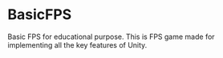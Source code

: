 # BasicFPS
Basic FPS for educational purpose.
This is FPS game made for implementing all the key features of Unity.
